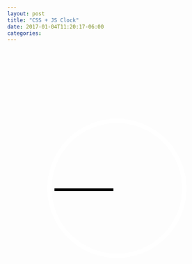 ```yaml
---
layout: post
title: "CSS + JS Clock"
date: 2017-01-04T11:20:17-06:00
categories:
---
```


<style type="text/css" media="screen">
	.clock-container {
		width: 100%;
		height: 600px;
		background-image: url("https://unsplash.it/1200/600");
		background-size: cover;
		position: relative;
	}	
	.clock {
		margin: 0 auto;
		height: 300px;
		width: 300px;
		background-color: transparent;
		border: 10px solid #FFF;
		border-radius: 100%;
		transform: translateY(50%);
		position: relative;
	}
	.hand {
		width: 45%;
		height: 6px;
		background:black;
		position: absolute;
		top: 50%;
		transform-origin: 100%;
		transform: rotate(360deg) translateX(5%);
	}
</style>

<div class="clock-container">
	<div class="clock">
		<div class="hand hour"></div>
		<div class="hand minute"></div>
		<div class="hand second"></div>
	</div>
</div>

<script>
	const secondHand = document.querySelector(".hand.second");
	const minuteHand = document.querySelector(".hand.minute");
	const hourHand = document.querySelector(".hand.hour");
	console.log(secondHand);

	function setDate() {
		const date = new Date();
		const seconds = date.getSeconds();
		const secondsDegrees = ((seconds / 60) * 360) + 90;

		const minutes = date.getMinutes();

		const hours = date.getHours();
		const time = [seconds, minutes, hours];
		console.table(time);
	}
	
	setInterval(setDate, 1000);
</script>
